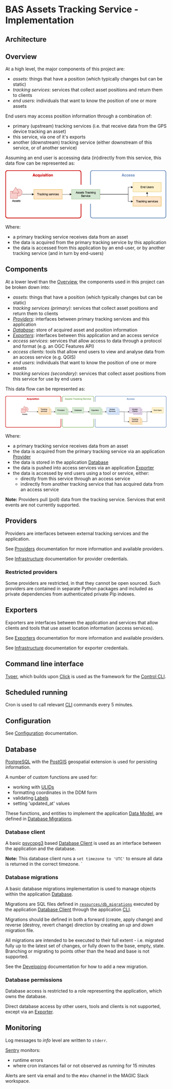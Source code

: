 # BAS Assets Tracking Service - Implementation

## Architecture

## Overview

At a high level, the major components of this project are:

- *assets*: things that have a position (which typically changes but can be static)
- *tracking services*: services that collect asset positions and return them to clients
- *end users*: individuals that want to know the position of one or more assets

End users may access position information through a combination of:

- primary (upstream) tracking services (i.e. that receive data from the GPS device tracking an asset)
- this service, via one of it's exports
- another (downstream) tracking service (either downstream of this service, or of another service)

Assuming an end user is accessing data (in)directly from this service, this data flow can be represented as:

![high](./img/architecture-high.png)

Where:
- a primary tracking service receives data from an asset
- the data is acquired from the primary tracking service by this application
- the data is accessed from this application by an end-user, or by another tracking service (and in turn by end-users)

## Components

At a lower level than the [Overview](#overview), the components used in this project can be broken down into:

- *assets*: things that have a position (which typically changes but can be static)
- *tracking services (primary)*: services that collect asset positions and return them to clients
- [*Providers*](#providers): interfaces between primary tracking services and this application
- [*Database*](#database): store of acquired asset and position information
- [*Exporters*](#exporters): interfaces between this application and an access service
- *access services*: services that allow access to data through a protocol and format (e.g. an OGC Features API)
- *access clients*: tools that allow end users to view and analyse data from an access service (e.g. QGIS)
- *end users*: individuals that want to know the position of one or more assets
- *tracking services (secondary)*: services that collect asset positions from this service for use by end users

This data flow can be represented as:

![low](./img/architecture-low.png)

Where:
- a primary tracking service receives data from an asset
- the data is acquired from the primary tracking service via an application [Provider](#providers)
- the data is stored in the application [Database](#database)
- the data is pushed into access services via an application [Exporter](#exporters)
- the data is accessed by end users using a tool or service, either:
  - directly from this service through an access service
  - indirectly from another tracking service that has acquired data from an access service

**Note:** Providers pull (poll) data from the tracking service. Services that emit events are not currently supported.

## Providers

Providers are interfaces between external tracking services and the application.

See [Providers](./providers.md) documentation for more information and available providers.

See [Infrastructure](./infrastructure.md#providers) documentation for provider credentials.

### Restricted providers

Some providers are restricted, in that they cannot be open sourced. Such providers are contained in separate Python
packages and included as private dependencies from authenticated private Pip indexes.

## Exporters

Exporters are interfaces between the application and services that allow clients and tools that use asset location
information (access services).

See [Exporters](./exporters.md) documentation for more information and available providers.

See [Infrastructure](./infrastructure.md#exporters) documentation for exporter credentials.

## Command line interface

[Typer](https://typer.tiangolo.com/), which builds upon [Click](https://click.palletsprojects.com) is used as the
framework for the [Control CLI](./cli-reference.md).

## Scheduled running

Cron is used to call relevant [CLI](#command-line-interface) commands every 5 minutes.

## Configuration

See [Configuration](./config.md) documentation.

## Database

[PostgreSQL](https://www.postgresql.org) with the [PostGIS](https://postgis.net) geospatial extension is used for
persisting information.

A number of custom functions are used for:

- working with [ULIDs](https://github.com/ulid/spec)
- formatting coordinates in the DDM form
- validating [Labels](./data-model.md#labels-validation)
- setting 'updated_at' values

These functions, and entities to implement the application [Data Model](./data-model.md), are defined in
[Database Migrations](#database-migrations).

### Database client

A basic [psycopg3](https://www.psycopg.org/psycopg3/) based [Database Client](../src/assets_tracking_service/db.py) is
used as an interface between the application and the database.

**Note:** This database client runs a `set timezone to 'UTC'` to ensure all data is returned in the correct timezone.
`
### Database migrations

A basic database migrations implementation is used to manage objects within the application [Database](#database).

Migrations are SQL files defined in [`resources/db_migrations`](../src/assets_tracking_service/resources/db_migrations)
executed by the application [Database Client](#database-client) through the application [CLI](#command-line-interface).

Migrations should be defined in both a forward (create, apply change) and reverse (destroy, revert change) direction
by creating an *up* and *down* migration file.

All migrations are intended to be executed to their full extent - i.e. migrated fully up to the latest set of changes,
or fully down to the base, empty, state. Branching or migrating to points other than the head and base is not supported.

See the [Developing](./dev.md#adding-database-migrations) documentation for how to add a new migration.

### Database permissions

Database access is restricted to a role representing the application, which owns the database.

Direct database access by other users, tools and clients is not supported, except via an [Exporter](#exporters).

## Monitoring

Log messages to *info* level are written to `stderr`.

[Sentry](https://sentry.io) monitors:

- runtime errors
- where cron instances fail or not observed as running for 15 minutes

Alerts are sent via email and to the `#dev` channel in the MAGIC Slack workspace.
